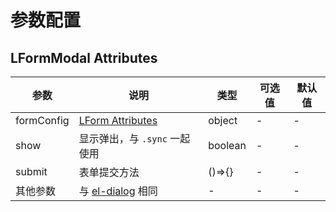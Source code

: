 # 参数配置

## LFormModal Attributes
| 参数    | 说明     | 类型    | 可选值      | 默认值 |
|---------|----------|---------|-------------|--------|
| formConfig | [LForm Attributes](/guide/l-form/options.md#lform-attributes) | object | - | - |
| show | 显示弹出，与 `.sync` 一起使用 | boolean| - |-|
| submit | 表单提交方法 | ()=>{} | - | - |
| 其他参数 | 与 [el-dialog](https://element.eleme.cn/#/zh-CN/component/dialog#attributes) 相同 | - | - | - |

